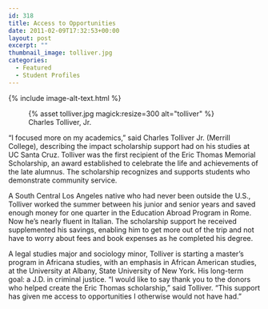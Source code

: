 ```yaml
---
id: 318
title: Access to Opportunities
date: 2011-02-09T17:32:53+00:00
layout: post
excerpt: ""
thumbnail_image: tolliver.jpg
categories:
  - Featured
  - Student Profiles
---
```

{% include image-alt-text.html %}
<figure class="inline-image right">
{% asset tolliver.jpg magick:resize=300 alt="tolliver" %}<figcaption>Charles Tolliver, Jr.</figcaption></figure>

“I focused more on my academics,” said Charles Tolliver Jr. (Merrill College), describing the impact scholarship support had on his studies at UC Santa Cruz. Tolliver was the first recipient of the Eric Thomas Memorial Scholarship, an award established to celebrate the life and achievements of the late alumnus. The scholarship recognizes and supports students who demonstrate community service.

A South Central Los Angeles native who had never been outside the U.S., Tolliver worked the summer between his junior and senior years and saved enough money for one quarter in the Education Abroad Program in Rome. Now he&#8217;s nearly fluent in Italian. The scholarship support he received supplemented his savings, enabling him to get more out of the trip and not have to worry about fees and book expenses as he completed his degree.

A legal studies major and sociology minor, Tolliver is starting a master’s program in Africana studies, with an emphasis in African American studies, at the University at Albany, State University of New York. His long-term goal: a J.D. in criminal justice. “I would like to say thank you to the donors who helped create the Eric Thomas scholarship,” said Tolliver. “This support has given me access to opportunities I otherwise would not have had.”
